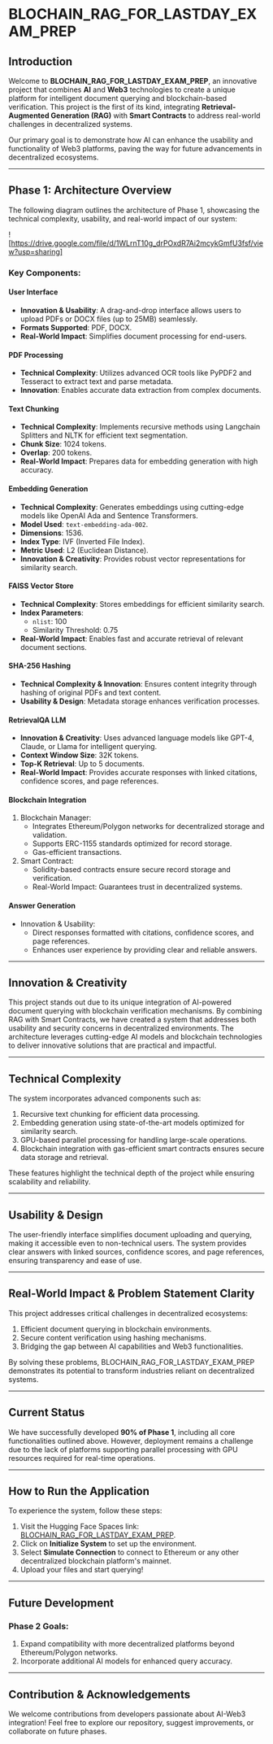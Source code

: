 # BLOCHAIN_RAG_FOR_LASTDAY_EXAM_PREP

## Introduction

Welcome to **BLOCHAIN_RAG_FOR_LASTDAY_EXAM_PREP**, an innovative project that combines **AI** and **Web3** technologies to create a unique platform for intelligent document querying and blockchain-based verification. This project is the first of its kind, integrating **Retrieval-Augmented Generation (RAG)** with **Smart Contracts** to address real-world challenges in decentralized systems.

Our primary goal is to demonstrate how AI can enhance the usability and functionality of Web3 platforms, paving the way for future advancements in decentralized ecosystems.

---

## Phase 1: Architecture Overview

The following diagram outlines the architecture of Phase 1, showcasing the technical complexity, usability, and real-world impact of our system:

![https://drive.google.com/file/d/1WLrnT10g_drPOxdR7Ai2mcykGmfU3fsf/view?usp=sharing]

### Key Components:

#### **User Interface**
- **Innovation & Usability**: A drag-and-drop interface allows users to upload PDFs or DOCX files (up to 25MB) seamlessly.
- **Formats Supported**: PDF, DOCX.
- **Real-World Impact**: Simplifies document processing for end-users.

#### **PDF Processing**
- **Technical Complexity**: Utilizes advanced OCR tools like PyPDF2 and Tesseract to extract text and parse metadata.
- **Innovation**: Enables accurate data extraction from complex documents.

#### **Text Chunking**
- **Technical Complexity**: Implements recursive methods using Langchain Splitters and NLTK for efficient text segmentation.
- **Chunk Size**: 1024 tokens.
- **Overlap**: 200 tokens.
- **Real-World Impact**: Prepares data for embedding generation with high accuracy.

#### **Embedding Generation**
- **Technical Complexity**: Generates embeddings using cutting-edge models like OpenAI Ada and Sentence Transformers.
- **Model Used**: `text-embedding-ada-002`.
- **Dimensions**: 1536.
- **Index Type**: IVF (Inverted File Index).
- **Metric Used**: L2 (Euclidean Distance).
- **Innovation & Creativity**: Provides robust vector representations for similarity search.

#### **FAISS Vector Store**
- **Technical Complexity**: Stores embeddings for efficient similarity search.
- **Index Parameters**:
  - `nlist`: 100
  - Similarity Threshold: 0.75
- **Real-World Impact**: Enables fast and accurate retrieval of relevant document sections.

#### **SHA-256 Hashing**
- **Technical Complexity & Innovation**: Ensures content integrity through hashing of original PDFs and text content.
- **Usability & Design**: Metadata storage enhances verification processes.

#### **RetrievalQA LLM**
- **Innovation & Creativity**: Uses advanced language models like GPT-4, Claude, or Llama for intelligent querying.
- **Context Window Size**: 32K tokens.
- **Top-K Retrieval**: Up to 5 documents.
- **Real-World Impact**: Provides accurate responses with linked citations, confidence scores, and page references.

#### **Blockchain Integration**
1. Blockchain Manager:
   - Integrates Ethereum/Polygon networks for decentralized storage and validation.
   - Supports ERC-1155 standards optimized for record storage.
   - Gas-efficient transactions.
2. Smart Contract:
   - Solidity-based contracts ensure secure record storage and verification.
   - Real-World Impact: Guarantees trust in decentralized systems.

#### **Answer Generation**
- Innovation & Usability:
  - Direct responses formatted with citations, confidence scores, and page references.
  - Enhances user experience by providing clear and reliable answers.

---

## Innovation & Creativity

This project stands out due to its unique integration of AI-powered document querying with blockchain verification mechanisms. By combining RAG with Smart Contracts, we have created a system that addresses both usability and security concerns in decentralized environments. The architecture leverages cutting-edge AI models and blockchain technologies to deliver innovative solutions that are practical and impactful.

---

## Technical Complexity

The system incorporates advanced components such as:
1. Recursive text chunking for efficient data processing.
2. Embedding generation using state-of-the-art models optimized for similarity search.
3. GPU-based parallel processing for handling large-scale operations.
4. Blockchain integration with gas-efficient smart contracts ensures secure data storage and retrieval.

These features highlight the technical depth of the project while ensuring scalability and reliability.

---

## Usability & Design

The user-friendly interface simplifies document uploading and querying, making it accessible even to non-technical users. The system provides clear answers with linked sources, confidence scores, and page references, ensuring transparency and ease of use.

---

## Real-World Impact & Problem Statement Clarity

This project addresses critical challenges in decentralized ecosystems:
1. Efficient document querying in blockchain environments.
2. Secure content verification using hashing mechanisms.
3. Bridging the gap between AI capabilities and Web3 functionalities.

By solving these problems, BLOCHAIN_RAG_FOR_LASTDAY_EXAM_PREP demonstrates its potential to transform industries reliant on decentralized systems.

---

## Current Status

We have successfully developed **90% of Phase 1**, including all core functionalities outlined above. However, deployment remains a challenge due to the lack of platforms supporting parallel processing with GPU resources required for real-time operations.

---

## How to Run the Application

To experience the system, follow these steps:

1. Visit the Hugging Face Spaces link: [BLOCHAIN_RAG_FOR_LASTDAY_EXAM_PREP](https://huggingface.co/spaces/vikramronavrsc/BLOCHAIN_RAG_FOR_LASTDAY_EXAM_PREP).
2. Click on **Initialize System** to set up the environment.
3. Select **Simulate Connection** to connect to Ethereum or any other decentralized blockchain platform's mainnet.
4. Upload your files and start querying!

---

## Future Development

### Phase 2 Goals:
1. Expand compatibility with more decentralized platforms beyond Ethereum/Polygon networks.
2. Incorporate additional AI models for enhanced query accuracy.

---

## Contribution & Acknowledgements

We welcome contributions from developers passionate about AI-Web3 integration! Feel free to explore our repository, suggest improvements, or collaborate on future phases.

